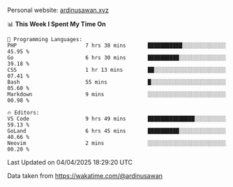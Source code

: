 Personal website: [ardinusawan.xyz](https://ardinusawan.xyz)

<!--START_SECTION:waka-->
📊 **This Week I Spent My Time On** 

```text
💬 Programming Languages: 
PHP                      7 hrs 38 mins       ███████████░░░░░░░░░░░░░░   45.95 % 
Go                       6 hrs 30 mins       ██████████░░░░░░░░░░░░░░░   39.18 % 
CSS                      1 hr 13 mins        ██░░░░░░░░░░░░░░░░░░░░░░░   07.41 % 
Bash                     55 mins             █░░░░░░░░░░░░░░░░░░░░░░░░   05.60 % 
Markdown                 9 mins              ░░░░░░░░░░░░░░░░░░░░░░░░░   00.98 % 

🔥 Editors: 
VS Code                  9 hrs 49 mins       ███████████████░░░░░░░░░░   59.13 % 
GoLand                   6 hrs 45 mins       ██████████░░░░░░░░░░░░░░░   40.66 % 
Neovim                   2 mins              ░░░░░░░░░░░░░░░░░░░░░░░░░   00.20 % 
```


 Last Updated on 04/04/2025 18:29:20 UTC
<!--END_SECTION:waka-->
Data taken from https://wakatime.com/@ardinusawan
